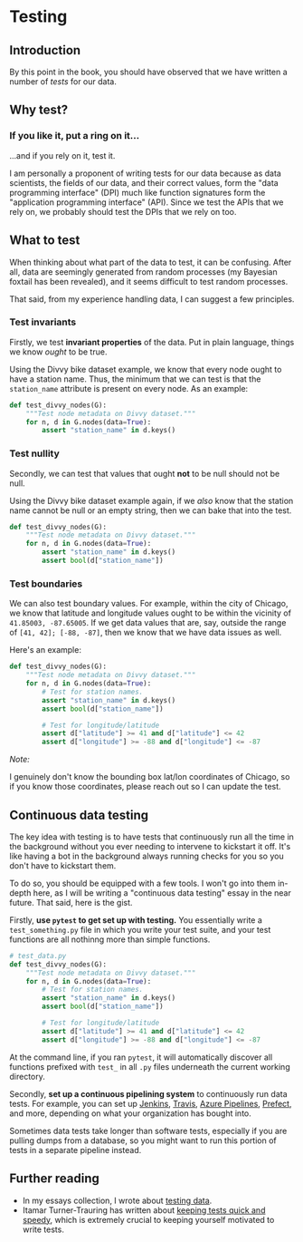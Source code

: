 # Testing

## Introduction

By this point in the book, you should have observed
that we have written a number of _tests_ for our data.



## Why test?



### If you like it, put a ring on it...

...and if you rely on it, test it.

I am personally a proponent of writing tests for our data
because as data scientists,
the fields of our data, and their correct values,
form the "data programming interface" (DPI)
much like function signatures form
the "application programming interface" (API).
Since we test the APIs that we rely on,
we probably should test the DPIs that we rely on too.



## What to test

When thinking about what part of the data to test,
it can be confusing.
After all, data are seemingly generated
from random processes
(my Bayesian foxtail has been revealed),
and it seems difficult to test random processes.

That said, from my experience handling data,
I can suggest a few principles.



### Test invariants

Firstly, we test __invariant properties__ of the data.
Put in plain language, things we know _ought_ to be true.

Using the Divvy bike dataset example,
we know that every node ought to have a station name.
Thus, the minimum that we can test
is that the `station_name` attribute is present on every node.
As an example:

```python
def test_divvy_nodes(G):
    """Test node metadata on Divvy dataset."""
    for n, d in G.nodes(data=True):
        assert "station_name" in d.keys()
```



### Test nullity

Secondly, we can test that values that ought **not** to be null
should not be null.

Using the Divvy bike dataset example again,
if we _also_ know that the station name
cannot be null or an empty string,
then we can bake that into the test.

```python
def test_divvy_nodes(G):
    """Test node metadata on Divvy dataset."""
    for n, d in G.nodes(data=True):
        assert "station_name" in d.keys()
        assert bool(d["station_name"])
```



### Test boundaries

We can also test boundary values.
For example, within the city of Chicago,
we know that latitude and longitude values
ought to be within the vicinity of
`41.85003, -87.65005`.
If we get data values that are, say,
outside the range of `[41, 42]; [-88, -87]`,
then we know that we have data issues as well.

Here's an example:

```python
def test_divvy_nodes(G):
    """Test node metadata on Divvy dataset."""
    for n, d in G.nodes(data=True):
        # Test for station names.
        assert "station_name" in d.keys()
        assert bool(d["station_name"])

        # Test for longitude/latitude
        assert d["latitude"] >= 41 and d["latitude"] <= 42
        assert d["longitude"] >= -88 and d["longitude"] <= -87
```



*Note:*

I genuinely don't know the bounding box lat/lon coordinates of Chicago,
so if you know those coordinates, please reach out
so I can update the test.




## Continuous data testing

The key idea with testing is to have tests that continuously run
all the time in the background
without you ever needing to intervene to kickstart it off.
It's like having a bot in the background always running checks for you
so you don't have to kickstart them.

To do so, you should be equipped with a few tools.
I won't go into them in-depth here,
as I will be writing
a "continuous data testing" essay in the near future.
That said, here is the gist.

Firstly, **use `pytest` to get set up with testing.**
You essentially write a `test_something.py` file
in which you write your test suite,
and your test functions are all nothinng more than simple functions.

```python
# test_data.py
def test_divvy_nodes(G):
    """Test node metadata on Divvy dataset."""
    for n, d in G.nodes(data=True):
        # Test for station names.
        assert "station_name" in d.keys()
        assert bool(d["station_name"])

        # Test for longitude/latitude
        assert d["latitude"] >= 41 and d["latitude"] <= 42
        assert d["longitude"] >= -88 and d["longitude"] <= -87
```

At the command line, if you ran `pytest`,
it will automatically discover all functions prefixed with `test_`
in all `.py` files underneath the current working directory.

Secondly, **set up a continuous pipelining system**
to continuously run data tests.
For example, you can set up
[Jenkins](https://www.jenkins.io/),
[Travis](https://travis-ci.org/),
[Azure Pipelines](https://azure.microsoft.com/en-us/services/devops/pipelines/),
[Prefect](https://www.prefect.io/),
and more,
depending on what your organization has bought into.

Sometimes data tests take longer than software tests,
especially if you are pulling dumps from a database,
so you might want to run this portion of tests
in a separate pipeline instead.



## Further reading

- In my essays collection, I wrote about [testing data](https://ericmjl.github.io/essays-on-data-science/software-skills/testing/#tests-for-data).
- Itamar Turner-Trauring has written about [keeping tests quick and speedy](https://pythonspeed.com/articles/slow-tests-fast-feedback/), which is extremely crucial to keeping yourself motivated to write tests.



